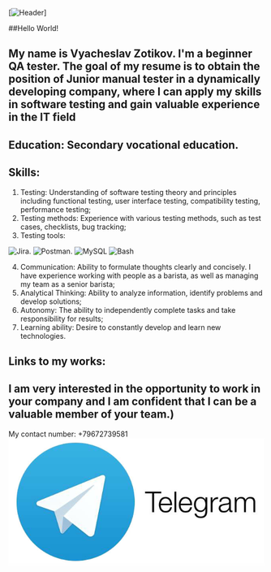 [![Header](https://github.com/LazaRus272/LazaRus272/blob/main/assets/The%20Rock%20The%20Rock%20Meme%20GIF%20-%20The%20Rock%20The%20Rock%20Meme%20Dwayne%20Johnson%20-%20Descobrir%20e%20Compartilhar%20GIFs.gif)]

##Hello World!
## My name is Vyacheslav Zotikov. I'm a beginner QA tester. The goal of my resume is to obtain the position of Junior manual tester in a dynamically developing company, where I can apply my skills in software testing and gain valuable experience in the IT field

## Education: Secondary vocational education. 

## Skills:
 1) Testing: Understanding of software testing theory and principles including functional testing, user interface testing, compatibility testing, performance testing;
 2) Testing methods: Experience with various testing methods, such as test cases, checklists, bug tracking;
 3) Testing tools: 
 
 ![Jira](https://img.shields.io/badge/-Jira-090909?style=for-the-badge&logo=Jira&logoColor=blue).
 ![Postman](https://img.shields.io/badge/-Postman-090909?style=for-the-badge&logo=Postman&logoColor=Orange).
  ![MySQL](https://img.shields.io/badge/-MySQL-090909?style=for-the-badge&logo=MySQL&logoColor=blue)
  ![Bash](https://img.shields.io/badge/-Bash-090909?style=for-the-badge&logo=Bash&logoColor=blue)
  
 4) Communication: Ability to formulate thoughts clearly and concisely. I have experience working with people as a barista, as well as managing my team as a senior barista;
 5) Analytical Thinking: Ability to analyze information, identify problems and develop solutions;
 6)  Autonomy: The ability to independently complete tasks and take responsibility for results;
 7) Learning ability: Desire to constantly develop and learn new technologies.

 ## Links to my works:


## I am very interested in the opportunity to work in your company and I am confident that I can be a valuable member of your team.)

My contact number: +79672739581
[![Telegram](https://github.com/LazaRus272/LazaRus272/blob/main/assets/telegram.jpg)](https://t.me/VShredinger)


